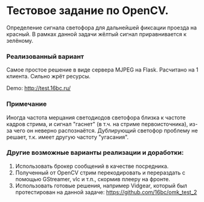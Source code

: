 # Тестовое задание по OpenCV.

Определение сигнала светофора для дальнейшей фиксации проезда на красный.
В рамках данной задачи жёлтый сигнал приравнивается к зелёному.

### Реализованный вариант

Самое простое решение в виде сервера MJPEG на Flask.
Расчитано на 1 клиента.
Сильно жрёт ресурсы.

Demo: http://test.16bc.ru/

### Примечание

Иногда частота мерцания светодиодов светофора близка к частоте кадров стрима,
и сигнал "гаснет" (в т.ч. на стриме первоисточника), из-за чего он неверно распознаётся.
Дублирующий светофор проблему не решает, т.к. имеет другую частоту "угасания".

### Другие возможные варианты реализации и доработки:
1. Использовать брокер сообщений в качестве посредника.
2. Полученный от OpenCV стрим перекодировать и перераздать с помощью GStreamer, vlc и т.п., скормив плееру на фронте.
3. Использовать готовые решения, например Vidgear, который был протестирован на данной задаче: https://github.com/16bc/omk_test_2
